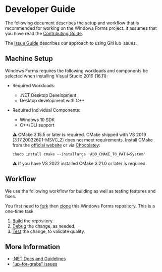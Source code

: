 # Developer Guide

The following document describes the setup and workflow that is recommended for working on the Windows Forms project. It assumes that you have read the [Contributing Guide](../CONTRIBUTING.md).

The [Issue Guide](issue-guide.md) describes our approach to using GitHub issues.

## Machine Setup

Windows Forms requires the following workloads and components be selected when installing Visual Studio 2019 (16.11):

* Required Workloads:
  * .NET Desktop Development
  * Desktop development with C++
* Required Individual Components:
  * Windows 10 SDK
  * C++/CLI support


  :warning: CMake 3.15.5 or later is required. CMake shipped with VS 2019 (3.17.20032601-MSVC_2) does not meet requirements. Install CMake from the [official website][cmake-download] or via [Chocolatey][chocolatey]:
  ```
  choco install cmake --installargs 'ADD_CMAKE_TO_PATH=System'
  ```

  :warning: If you have VS 2022 installed CMake 3.21.0 or later is required.
  

## Workflow

We use the following workflow for building as well as testing features and fixes.

You first need to [fork][fork] then [clone][clone] this Windows Forms repository. This is a one-time task.

1. [Build](building.md) the repository.
2. [Debug](debugging.md) the change, as needed.
3. [Test](testing.md) the change, to validate quality.

## More Information

* [.NET Docs and Guidelines][net-runtime-instructions]
* ["up-for-grabs" issues][up-for-grabs]

[comment]: <> (URI Links)

[net-runtime-instructions]: https://github.com/dotnet/runtime/tree/master/docs
[fork]: https://guides.github.com/activities/forking/
[clone]: https://www.git-scm.com/docs/git-clone
[up-for-grabs]: https://github.com/dotnet/winforms/issues?q=is%3Aopen+is%3Aissue+label%3Aup-for-grabs
[chocolatey]: https://chocolatey.org/
[cmake-download]: https://cmake.org/download/
